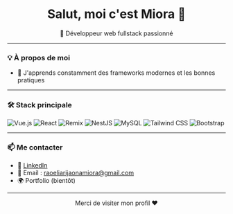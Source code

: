 <!-- Profil GitHub README pour Miora -->
<h1 align="center">Salut, moi c'est Miora 👋</h1>

<p align="center">
  🎯 Développeur web fullstack passionné <br/>
</p>

---

### 💡 À propos de moi

- 🌱 J'apprends constamment des frameworks modernes et les bonnes pratiques

---

### 🛠️ Stack principale

![Vue.js](https://img.shields.io/badge/-Vue.js-4FC08D?style=for-the-badge&logo=vue.js&logoColor=white)
![React](https://img.shields.io/badge/-React-61DAFB?style=for-the-badge&logo=react&logoColor=black)
![Remix](https://img.shields.io/badge/-Remix-000000?style=for-the-badge&logo=remix&logoColor=white)
![NestJS](https://img.shields.io/badge/-NestJS-E0234E?style=for-the-badge&logo=nestjs&logoColor=white)
![MySQL](https://img.shields.io/badge/-MySQL-00758F?style=for-the-badge&logo=mysql&logoColor=white)
![Tailwind CSS](https://img.shields.io/badge/-Tailwind-38B2AC?style=for-the-badge&logo=tailwind-css&logoColor=white)
![Bootstrap](https://img.shields.io/badge/-Bootstrap-7952B3?style=for-the-badge&logo=bootstrap&logoColor=white)

---

### 📫 Me contacter

- 💼 [LinkedIn](https://www.linkedin.com/in/miora-raoeliarijaona-6776172ba/)
- 📧 Email : raoeliarijaonamiora@gmail.com
- 🌍 Portfolio (bientôt)

---

<p align="center">
  Merci de visiter mon profil ❤️  
</p>
